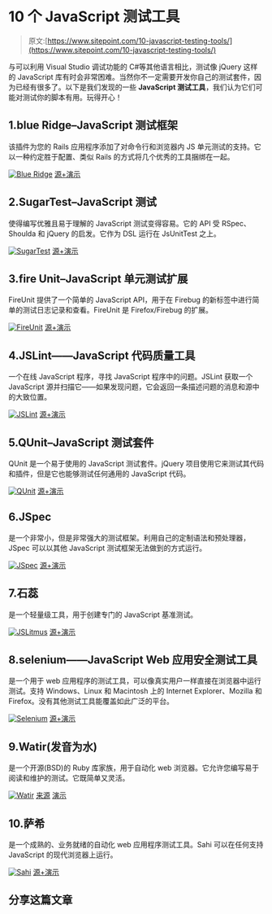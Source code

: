 # 10 个 JavaScript 测试工具

> 原文:[https://www.sitepoint.com/10-javascript-testing-tools/](https://www.sitepoint.com/10-javascript-testing-tools/)

与可以利用 Visual Studio 调试功能的 C#等其他语言相比，测试像 jQuery 这样的 JavaScript 库有时会非常困难。当然你不一定需要开发你自己的测试套件，因为已经有很多了。以下是我们发现的一些 **JavaScript 测试工具**，我们认为它们可能对测试你的脚本有用。玩得开心！

## 1.blue Ridge–JavaScript 测试框架

该插件为您的 Rails 应用程序添加了对命令行和浏览器内 JS 单元测试的支持。它以一种约定胜于配置、类似 Rails 的方式将几个优秀的工具捆绑在一起。

 [![Blue Ridge](../Images/83371ed06a5b011e388c2e1af69a08a0.png)](https://github.com/relevance/blue-ridge) 
[源+演示](https://github.com/relevance/blue-ridge)

## 2.SugarTest–JavaScript 测试

使得编写优雅且易于理解的 JavaScript 测试变得容易。它的 API 受 RSpec、Shoulda 和 jQuery 的启发。它作为 DSL 运行在 JsUnitTest 之上。

 [![SugarTest](../Images/d8834f604fb5305d7f32b68a01cb2128.png)](http://sugartest.scriptia.net/) 
[源+演示](http://sugartest.scriptia.net/)

## 3.fire Unit–JavaScript 单元测试扩展

FireUnit 提供了一个简单的 JavaScript API，用于在 Firebug 的新标签中进行简单的测试日志记录和查看。FireUnit 是 Firefox/Firebug 的扩展。

 [![FireUnit](../Images/eb8e119159422de657ba46f4307cf894.png)](http://fireunit.org/) 
[源+演示](http://fireunit.org/)

## 4.JSLint——JavaScript 代码质量工具

一个在线 JavaScript 程序，寻找 JavaScript 程序中的问题。JSLint 获取一个 JavaScript 源并扫描它——如果发现问题，它会返回一条描述问题的消息和源中的大致位置。

 [![JSLint](../Images/34e314c751888d964fc07f4069332973.png)](http://www.jslint.com/) 
[源+演示](http://www.jslint.com/)

## 5.QUnit–JavaScript 测试套件

QUnit 是一个易于使用的 JavaScript 测试套件。jQuery 项目使用它来测试其代码和插件，但是它也能够测试任何通用的 JavaScript 代码。

 [![QUnit](../Images/9254ccbe92e10870a07d7a40e5339bfb.png)](http://docs.jquery.com/QUnit) 
[源+演示](http://docs.jquery.com/QUnit)

## 6.JSpec

是一个非常小，但是非常强大的测试框架。利用自己的定制语法和预处理器，JSpec 可以以其他 JavaScript 测试框架无法做到的方式运行。

 [![JSpec](../Images/da45c5714be1a3556fed054f3ec4b43c.png)](http://voodootikigod.com/jspec-javascript-testing-framework) 
[源+演示](http://voodootikigod.com/jspec-javascript-testing-framework)

## 7.石蕊

是一个轻量级工具，用于创建专门的 JavaScript 基准测试。

 [![JSLitmus](../Images/4f2dd0dbfc52ac8840700b583156ad4e.png)](http://www.broofa.com/Tools/JSLitmus/) 
[源+演示](http://www.broofa.com/Tools/JSLitmus/)

## 8.selenium——JavaScript Web 应用安全测试工具

是一个用于 web 应用程序的测试工具，可以像真实用户一样直接在浏览器中运行测试。支持 Windows、Linux 和 Macintosh 上的 Internet Explorer、Mozilla 和 Firefox。没有其他测试工具能覆盖如此广泛的平台。

 [![Selenium](../Images/4080af4200dafb2f9894bd81ef06da08.png)](http://seleniumhq.org/) 
[源+演示](http://seleniumhq.org/)

## 9.Watir(发音为水)

是一个开源(BSD)的 Ruby 库家族，用于自动化 web 浏览器。它允许您编写易于阅读和维护的测试。它既简单又灵活。

 [![Watir](../Images/8b9a5a8dba190c768d4079644a82740b.png)](http://watir.com/) 
[来源](http://watir.com/)
[演示](https://spreadsheets.google.com/viewform?hl=en&formkey=dDliTk5XU1R4RUMtb2c1WDZxWHNENmc6MQ#gid=0)

## 10.萨希

是一个成熟的、业务就绪的自动化 web 应用程序测试工具。Sahi 可以在任何支持 JavaScript 的现代浏览器上运行。

 [![Sahi](../Images/828855e687bb67f93505621196533634.png)](http://sahi.co.in/w/) 
[源+演示](http://sahi.co.in/w/)

## 分享这篇文章